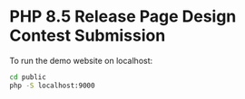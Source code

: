 # PHP 8.5 Release Page Design Contest Submission

To run the demo website on localhost:

```bash
cd public
php -S localhost:9000
```
